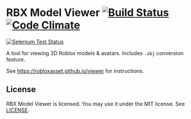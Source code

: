 RBX Model Viewer [![Build Status](https://img.shields.io/travis/rust-lang/rust/master.svg)](http://travis-ci.org/) [![Code Climate](https://codeclimate.com/github/Stuk/jszip/badges/gpa.svg)](https://codeclimate.com/)
=====

[![Selenium Test Status](https://i.imgur.com/LYQn8ED.png)](https://robloxasset.github.io/avatar-model-viewer)

A tool for viewing 3D Roblox models & avatars. Includes `.obj` conversion feature.

See https://robloxasset.github.io/viewer for instructions.

License
-------

RBX Model Viewer is licensed. You may use it under the MIT license. See [LICENSE](LICENSE).
